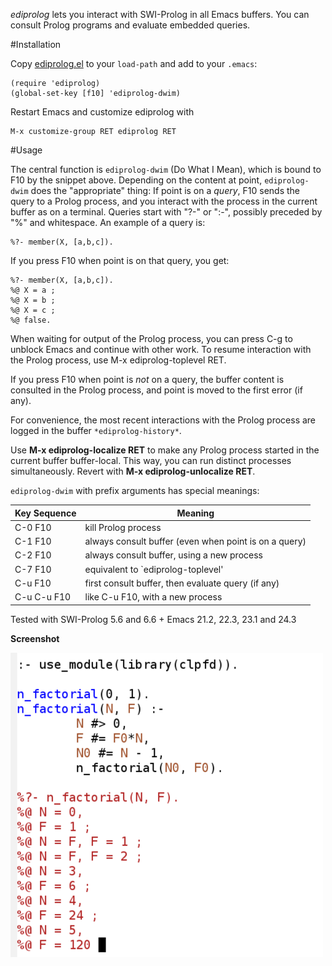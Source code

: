 *ediprolog* lets you interact with SWI-Prolog in all Emacs buffers.
You can consult Prolog programs and evaluate embedded queries.

#Installation

Copy [ediprolog.el](ediprolog.el) to your `load-path` and add to your `.emacs`:

    (require 'ediprolog)
    (global-set-key [f10] 'ediprolog-dwim)

Restart Emacs and customize ediprolog with

    M-x customize-group RET ediprolog RET


#Usage

The central function is `ediprolog-dwim` (Do What I Mean), which is
bound to F10 by the snippet above. Depending on the content at
point, `ediprolog-dwim` does the "appropriate" thing: If point is
on a *query*, F10 sends the query to a Prolog process, and you
interact with the process in the current buffer as on a terminal.
Queries start with "?-" or ":-", possibly preceded by "%" and
whitespace. An example of a query is:

    %?- member(X, [a,b,c]).

If you press F10 when point is on that query, you get:

    %?- member(X, [a,b,c]).
    %@ X = a ;
    %@ X = b ;
    %@ X = c ;
    %@ false.

When waiting for output of the Prolog process, you can press C-g to
unblock Emacs and continue with other work. To resume interaction
with the Prolog process, use M-x ediprolog-toplevel RET.

If you press F10 when point is *not* on a query, the buffer content
is consulted in the Prolog process, and point is moved to the first
error (if any).

For convenience, the most recent interactions with the Prolog
process are logged in the buffer `*ediprolog-history*`.

Use **M-x ediprolog-localize RET** to make any Prolog process started
in the current buffer buffer-local. This way, you can run distinct
processes simultaneously. Revert with **M-x ediprolog-unlocalize RET**.

`ediprolog-dwim` with prefix arguments has special meanings:

  | Key Sequence |   Meaning                                                |
  |--------------|----------------------------------------------------------|
  |  C-0 F10     |   kill Prolog process                                    |
  |  C-1 F10     |   always consult buffer (even when point is on a query)  |
  |  C-2 F10     |   always consult buffer, using a new process             |
  |  C-7 F10     |   equivalent to `ediprolog-toplevel'                     |
  |  C-u F10     |   first consult buffer, then evaluate query (if any)     |
  |  C-u C-u F10 |   like C-u F10, with a new process                       |

Tested with SWI-Prolog 5.6 and 6.6 + Emacs 21.2, 22.3, 23.1 and 24.3

**Screenshot**

![Factorial](factorial.png)
